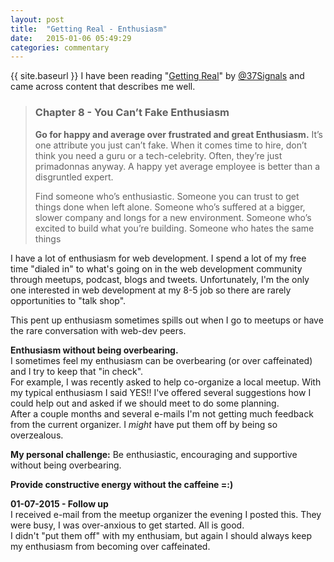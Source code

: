 ```yaml
---
layout: post
title:  "Getting Real - Enthusiasm"
date:   2015-01-06 05:49:29
categories: commentary
---
```

{{ site.baseurl }}  I have been reading "[Getting Real][1]" by [@37Signals][2] and came across content that describes me well.

> ### Chapter 8 - You Can’t Fake Enthusiasm
> **Go for happy and average over frustrated and great Enthusiasm.** It’s one attribute you just can’t fake. When it comes time to hire, don’t think you need a guru or a tech-celebrity. Often, they’re just primadonnas anyway. A happy yet average employee is better than a disgruntled expert. 
>
> Find someone who’s enthusiastic. Someone you can trust to get things done when left alone. Someone who’s suffered at a bigger, slower company and longs for a new environment. Someone who’s excited to build what you’re building. Someone who hates the same things

I have a lot of enthusiasm for web development. I spend a lot of my free time "dialed in" to what's going on in the web development community through meetups, podcast, blogs and tweets. Unfortunately, I'm the only one interested in web development at my 8-5 job so there are rarely opportunities to "talk shop". 

This pent up enthusiasm sometimes spills out when I go to meetups or have the rare conversation with web-dev peers. 

**Enthusiasm without being overbearing.**  
I sometimes feel my enthusiasm can be overbearing (or over caffeinated) and I try to keep that "in check".  
For example, I was recently asked to help co-organize a local meetup. With my typical enthusiasm I said YES!! I've offered several suggestions how I could help out and asked if we should meet to do some planning.  
After a couple months and several e-mails I'm not getting much feedback from the current organizer. I *might* have put them off by being so overzealous.



**My personal challenge:** Be enthusiastic, encouraging and supportive without being overbearing. 

**Provide constructive energy without the caffeine =:)**

**01-07-2015 - Follow up**  
I received e-mail from the meetup organizer the evening I posted this. They were busy, I was over-anxious to get started. All is good.  
I didn't "put them off" with my enthusiam, but again I should always keep my enthusiasm from becoming over caffeinated.

[1]: https://gettingreal.37signals.com/
[2]: https://twitter.com/37signals